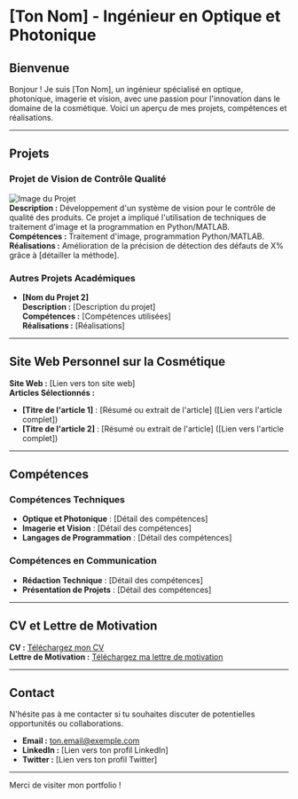 # [Ton Nom] - Ingénieur en Optique et Photonique

## Bienvenue

Bonjour ! Je suis [Ton Nom], un ingénieur spécialisé en optique, photonique, imagerie et vision, avec une passion pour l'innovation dans le domaine de la cosmétique. Voici un aperçu de mes projets, compétences et réalisations.

---

## Projets

### Projet de Vision de Contrôle Qualité

![Image du Projet](lien-vers-image-du-projet)  
**Description :** Développement d'un système de vision pour le contrôle de qualité des produits. Ce projet a impliqué l'utilisation de techniques de traitement d'image et la programmation en Python/MATLAB.  
**Compétences :** Traitement d'image, programmation Python/MATLAB.  
**Réalisations :** Amélioration de la précision de détection des défauts de X% grâce à [détailler la méthode].

### Autres Projets Académiques

- **[Nom du Projet 2]**  
  **Description :** [Description du projet]  
  **Compétences :** [Compétences utilisées]  
  **Réalisations :** [Réalisations]

---

## Site Web Personnel sur la Cosmétique

**Site Web :** [Lien vers ton site web]  
**Articles Sélectionnés :**
- **[Titre de l'article 1]** : [Résumé ou extrait de l'article] ([Lien vers l'article complet])
- **[Titre de l'article 2]** : [Résumé ou extrait de l'article] ([Lien vers l'article complet])

---

## Compétences

### Compétences Techniques

- **Optique et Photonique** : [Détail des compétences]
- **Imagerie et Vision** : [Détail des compétences]
- **Langages de Programmation** : [Détail des compétences]

### Compétences en Communication

- **Rédaction Technique** : [Détail des compétences]
- **Présentation de Projets** : [Détail des compétences]

---

## CV et Lettre de Motivation

**CV :** [Téléchargez mon CV](lien-vers-ton-cv)  
**Lettre de Motivation :** [Téléchargez ma lettre de motivation](lien-vers-ta-lettre-de-motivation)

---

## Contact

N'hésite pas à me contacter si tu souhaites discuter de potentielles opportunités ou collaborations.

- **Email :** [ton.email@exemple.com](mailto:ton.email@exemple.com)
- **LinkedIn :** [Lien vers ton profil LinkedIn]
- **Twitter :** [Lien vers ton profil Twitter]

---

Merci de visiter mon portfolio !

